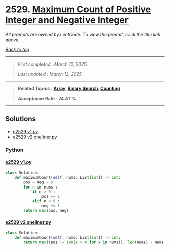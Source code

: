# 2529. [Maximum Count of Positive Integer and Negative Integer](<https://leetcode.com/problems/maximum-count-of-positive-integer-and-negative-integer>)

*All prompts are owned by LeetCode. To view the prompt, click the title link above.*

*[Back to top](<../README.md>)*

------

> *First completed : March 12, 2025*
>
> *Last updated : March 12, 2025*

------

> **Related Topics** : **[Array](<by_topic/Array.md>), [Binary Search](<by_topic/Binary Search.md>), [Counting](<by_topic/Counting.md>)**
>
> **Acceptance Rate** : **74.47 %**

------

## Solutions

- [e2529 v1.py](<../my-submissions/e2529 v1.py>)
- [e2529 v2 oneliner.py](<../my-submissions/e2529 v2 oneliner.py>)
### Python
#### [e2529 v1.py](<../my-submissions/e2529 v1.py>)
```Python
class Solution:
    def maximumCount(self, nums: List[int]) -> int:
        pos = neg = 0
        for n in nums :
            if n > 0 :
                pos += 1
            elif n < 0 :
                neg += 1
        return max(pos, neg)
```

#### [e2529 v2 oneliner.py](<../my-submissions/e2529 v2 oneliner.py>)
```Python
class Solution:
    def maximumCount(self, nums: List[int]) -> int:
        return max((pos := sum(x > 0 for x in nums)), len(nums) - nums.count(0) - pos)
```

